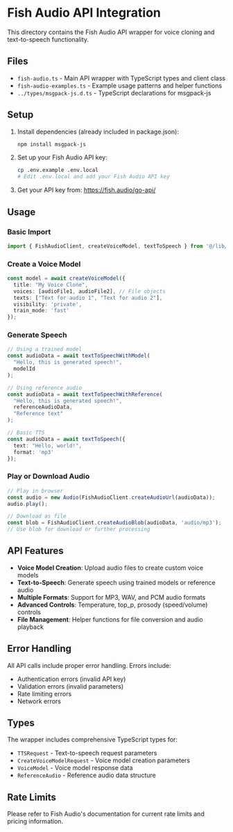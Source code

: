 # Fish Audio API Integration

This directory contains the Fish Audio API wrapper for voice cloning and text-to-speech functionality.

## Files

- `fish-audio.ts` - Main API wrapper with TypeScript types and client class
- `fish-audio-examples.ts` - Example usage patterns and helper functions
- `../types/msgpack-js.d.ts` - TypeScript declarations for msgpack-js

## Setup

1. Install dependencies (already included in package.json):
   ```bash
   npm install msgpack-js
   ```

2. Set up your Fish Audio API key:
   ```bash
   cp .env.example .env.local
   # Edit .env.local and add your Fish Audio API key
   ```

3. Get your API key from: https://fish.audio/go-api/

## Usage

### Basic Import
```typescript
import { FishAudioClient, createVoiceModel, textToSpeech } from '@/lib/fish-audio';
```

### Create a Voice Model
```typescript
const model = await createVoiceModel({
  title: "My Voice Clone",
  voices: [audioFile1, audioFile2], // File objects
  texts: ["Text for audio 1", "Text for audio 2"],
  visibility: 'private',
  train_mode: 'fast'
});
```

### Generate Speech
```typescript
// Using a trained model
const audioData = await textToSpeechWithModel(
  "Hello, this is generated speech!",
  modelId
);

// Using reference audio
const audioData = await textToSpeechWithReference(
  "Hello, this is generated speech!",
  referenceAudioData,
  "Reference text"
);

// Basic TTS
const audioData = await textToSpeech({
  text: "Hello, world!",
  format: 'mp3'
});
```

### Play or Download Audio
```typescript
// Play in browser
const audio = new Audio(FishAudioClient.createAudioUrl(audioData));
audio.play();

// Download as file
const blob = FishAudioClient.createAudioBlob(audioData, 'audio/mp3');
// Use blob for download or further processing
```

## API Features

- **Voice Model Creation**: Upload audio files to create custom voice models
- **Text-to-Speech**: Generate speech using trained models or reference audio
- **Multiple Formats**: Support for MP3, WAV, and PCM audio formats
- **Advanced Controls**: Temperature, top_p, prosody (speed/volume) controls
- **File Management**: Helper functions for file conversion and audio playback

## Error Handling

All API calls include proper error handling. Errors include:
- Authentication errors (invalid API key)
- Validation errors (invalid parameters)
- Rate limiting errors
- Network errors

## Types

The wrapper includes comprehensive TypeScript types for:
- `TTSRequest` - Text-to-speech request parameters
- `CreateVoiceModelRequest` - Voice model creation parameters
- `VoiceModel` - Voice model response data
- `ReferenceAudio` - Reference audio data structure

## Rate Limits

Please refer to Fish Audio's documentation for current rate limits and pricing information.